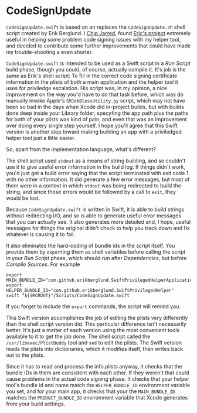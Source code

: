 #  CodeSignUpdate

`CodeSignUpdate.swift` is based on an replaces the `CodeSignUpdate.sh` shell script created by Erik Berglund.  I [Chip Jarred](https://github.com/chipjarred), found [Eric's project](https://github.com/erikberglund/SwiftPrivilegedHelper) extremely useful in helping some problem code signing issues with my helper tool, and decided to contribute some further improvements that could have made my trouble-shooting a even shorter.

`CodeSignUpdate.swift` is intended to be used as a Swift script in a *Run Script* build phase, though you could, of course, actually compile it.   It's job is the same as Erik's shell script: To fill in the correct code signing certificate information in the plists of both a main application and the helper tool it uses for priviledge escalation.  His script was, in my opinion, a nice improvement on the way you'd have to do that task before, which was do manually invoke Apple's `SMJobBlessUtility.py` script, which may not have been so bad in the days when Xcode did in-project builds, but with builds done deep inside your Library folder, specyfing the app path plus the paths for both of your plists was kind of pain, and even that was an improvement over doing every single step yourself.  I hope you'll agree that this Swift version is another step toward making building an app with a priviledged helper tool just a little easier.  

So, apart from the implementation language, what's different?

The shell script used `stdout` as a means of string building, and so couldn't use it to give useful error information in the build log.  If things didn't work, you'd just get a build error saying that the script terminated with exit code 1 with no other information.  It did generate a few error messages, but most of them were in a context in which  `stdout` was being redirected to build the string, and since those errors would be followed by a call to `exit`, they would be lost. 

Because `CodeSignUpdate.swift` is written in Swift, it is able to build strings without redirecting I/O, and so is able to generate useful error messages that you can actually see.   It also generates more detailed and, I hope, useful messages for things the original didn't check to help you track down and fix whatever is causing it to fail. 

It also eliminates the hard-coding of bundle ids in the script itself.  You provide them by `export`ing them as shell variables before calling the script in your *Run Script* phase, which should run after *Dependencies*, but before *Compile Sources*.  For example

    export MAIN_BUNDLE_ID="com.github.erikberglund.SwiftPrivilegedHelperApplication"
    export HELPER_BUNDLE_ID="com.github.erikberglund.SwiftPrivilegedHelper"
    swift "${SRCROOT}"/Scripts/CodeSignUpdate.swift

If you forget to include the `export` commands, the script will remind you. 

This Swift version accomplishes the job of editing the plists very differently than the shell script version did.  This particular difference isn't necessarily better.  It's just a matter of each version using the most convenient tools available to it to get the job done.  The shell script called the `/usr/libexec/PlistBuddy` tool and `sed` to edit the plists.   The Swift version reads the plists into dictionaries, which it modifies itself, then writes back out to the plists. 

Since it has to read and process the info.plists anyway, it checks that the bundle IDs in them are consistent with each other.  If they weren't that could cause problems in the actual code signing phase.  It checks that your helper tool's bundle id and name match the `HELPER_BUNDLE_ID` environment variable you set, and for your main app, it checks that your the `MAIN_BUNDLE_ID` matches the `PRODUCT_BUNDLE_ID` environment variable that Xcode generates from your build settings.
